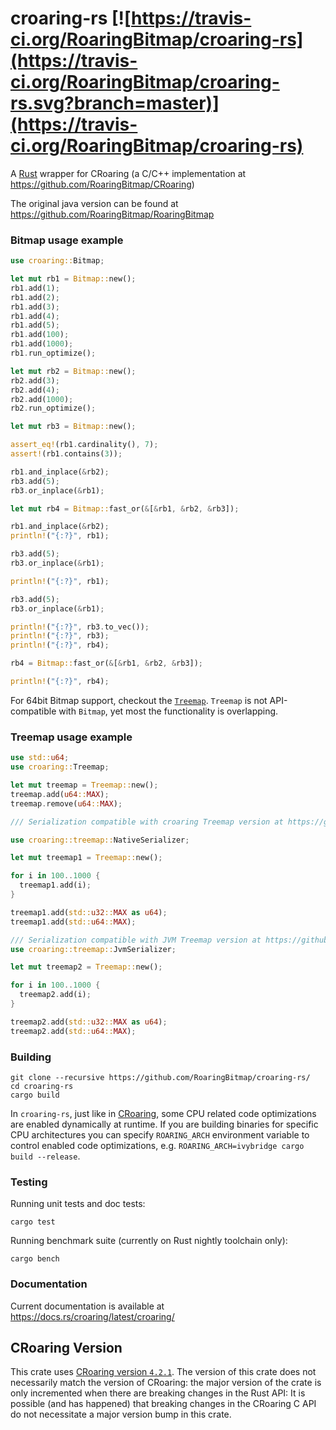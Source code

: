 # croaring-rs [![https://travis-ci.org/RoaringBitmap/croaring-rs](https://travis-ci.org/RoaringBitmap/croaring-rs.svg?branch=master)](https://travis-ci.org/RoaringBitmap/croaring-rs)
A [Rust](https://www.rust-lang.org) wrapper for CRoaring (a C/C++ implementation at https://github.com/RoaringBitmap/CRoaring)

The original java version can be found at https://github.com/RoaringBitmap/RoaringBitmap

### Bitmap usage example

```rust
use croaring::Bitmap;

let mut rb1 = Bitmap::new();
rb1.add(1);
rb1.add(2);
rb1.add(3);
rb1.add(4);
rb1.add(5);
rb1.add(100);
rb1.add(1000);
rb1.run_optimize();

let mut rb2 = Bitmap::new();
rb2.add(3);
rb2.add(4);
rb2.add(1000);
rb2.run_optimize();

let mut rb3 = Bitmap::new();

assert_eq!(rb1.cardinality(), 7);
assert!(rb1.contains(3));

rb1.and_inplace(&rb2);
rb3.add(5);
rb3.or_inplace(&rb1);

let mut rb4 = Bitmap::fast_or(&[&rb1, &rb2, &rb3]);

rb1.and_inplace(&rb2);
println!("{:?}", rb1);

rb3.add(5);
rb3.or_inplace(&rb1);

println!("{:?}", rb1);

rb3.add(5);
rb3.or_inplace(&rb1);

println!("{:?}", rb3.to_vec());
println!("{:?}", rb3);
println!("{:?}", rb4);

rb4 = Bitmap::fast_or(&[&rb1, &rb2, &rb3]);

println!("{:?}", rb4);
```

For 64bit Bitmap support, checkout the [`Treemap`](https://docs.rs/croaring/0.4.0/croaring/treemap/struct.Treemap.html). `Treemap` is not API-compatible with `Bitmap`, yet most the functionality is overlapping.

### Treemap usage example

```rust
use std::u64;
use croaring::Treemap;

let mut treemap = Treemap::new();
treemap.add(u64::MAX);
treemap.remove(u64::MAX);

/// Serialization compatible with croaring Treemap version at https://github.com/RoaringBitmap/CRoaring/blob/b88b002407b42fafaea23ea5009a54a24d1c1ed4/cpp/roaring64map.hh

use croaring::treemap::NativeSerializer;

let mut treemap1 = Treemap::new();

for i in 100..1000 {
  treemap1.add(i);
}

treemap1.add(std::u32::MAX as u64);
treemap1.add(std::u64::MAX);

/// Serialization compatible with JVM Treemap version at https://github.com/RoaringBitmap/RoaringBitmap/blob/34654b2d5c3e75e7f9bca1672f4c0b5800d60cf3/roaringbitmap/src/main/java/org/roaringbitmap/longlong/Roaring64NavigableMap.java
use croaring::treemap::JvmSerializer;

let mut treemap2 = Treemap::new();

for i in 100..1000 {
  treemap2.add(i);
}

treemap2.add(std::u32::MAX as u64);
treemap2.add(std::u64::MAX);
```

### Building

```
git clone --recursive https://github.com/RoaringBitmap/croaring-rs/
cd croaring-rs
cargo build
```

In `croaring-rs`, just like in [CRoaring](https://github.com/RoaringBitmap/CRoaring/),
some CPU related code optimizations are enabled dynamically at runtime. If you are
building binaries for specific CPU architectures you can specify `ROARING_ARCH` environment 
variable to control enabled code optimizations, e.g. 
`ROARING_ARCH=ivybridge cargo build --release`.

### Testing

Running unit tests and doc tests:

```
cargo test
```

Running benchmark suite (currently on Rust nightly toolchain only):

```
cargo bench
```

### Documentation

Current documentation is available at https://docs.rs/croaring/latest/croaring/

## CRoaring Version

This crate uses [CRoaring version `4.2.1`](https://github.com/RoaringBitmap/CRoaring/releases/tag/v4.2.1).
The version of this crate does not necessarily match the version of CRoaring: the major version of the crate is only
incremented when there are breaking changes in the Rust API: It is possible (and has happened) that breaking changes
in the CRoaring C API do not necessitate a major version bump in this crate.